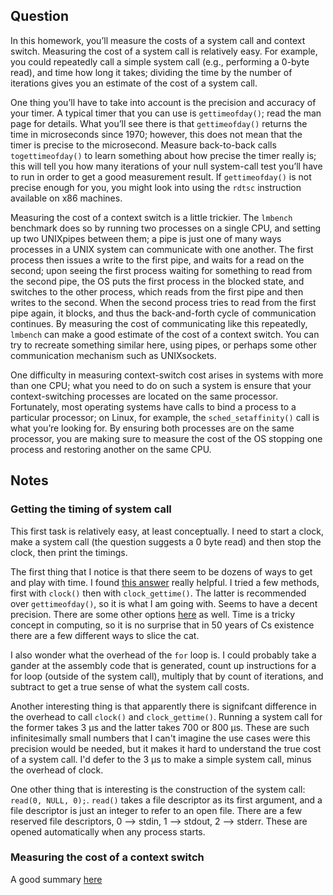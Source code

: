 ## Question
In this homework, you’ll measure the costs of a system call and context switch. Measuring the cost of a system call is relatively easy. For example, you could repeatedly call a simple system call (e.g., performing a 0-byte read), and time how long it takes; dividing the time by the number of iterations gives you an estimate of the cost of a system call.

One thing you’ll have to take into account is the precision and accuracy of your timer. A typical timer that you can use is `gettimeofday()`; read the man page for details. What you’ll see there is that `gettimeofday()` returns the time in microseconds since 1970; however, this does not mean that the timer is precise to the microsecond. Measure back-to-back calls `togettimeofday()` to learn something about how precise the timer really is; this will tell you how many iterations of your null system-call test you’ll have to run in order to get a good measurement result.  If `gettimeofday()` is not precise enough for you, you might look into using the `rdtsc` instruction available on x86 machines.

Measuring the cost of a context switch is a little trickier. The `lmbench` benchmark does so by running two processes on a single CPU, and setting up two UNIXpipes between them; a pipe is just one of many ways processes in a UNIX system can communicate with one another. The first process then issues a write to the first pipe, and waits for a read on the second; upon seeing the first process waiting for something to read from the second pipe, the OS puts the first process in the blocked state, and switches to the other process, which reads from the first pipe and then writes to the second. When the second process tries to read from the first pipe again, it blocks, and thus the back-and-forth cycle of communication continues. By measuring the cost of communicating like this repeatedly, `lmbench` can make a good estimate of the cost of a context switch. You can try to recreate something similar here, using pipes, or perhaps some other communication mechanism such as UNIXsockets.

One difficulty in measuring context-switch cost arises in systems with more than one CPU; what you need to do on such a system is ensure that your context-switching processes are located on the same processor. Fortunately, most operating systems have calls to bind a process to a particular processor; on Linux, for example, the `sched_setaffinity()` call is what you’re looking for. By ensuring both processes are on the same processor, you are making sure to measure the cost of the OS stopping one process and restoring another on the same CPU.

## Notes
### Getting the timing of system call
This first task is relatively easy, at least conceptually. I need to start a clock, make a system call (the question suggests a 0 byte read) and then stop the clock, then print the timings.

The first thing that I notice is that there seem to be dozens of ways to get and play with time. I found [this answer](https://stackoverflow.com/questions/12392278/measure-time-in-linux-time-vs-clock-vs-getrusage-vs-clock-gettime-vs-gettimeof) really helpful. I tried a few methods, first with `clock()` then with `clock_gettime()`. The latter is recommended over `gettimeofday()`, so it is what I am going with. Seems to have a decent precision. There are some other options [here](https://levelup.gitconnected.com/8-ways-to-measure-execution-time-in-c-c-48634458d0f9) as well. Time is a tricky concept in computing, so it is no surprise that in 50 years of Cs existence there are a few different ways to slice the cat.

I also wonder what the overhead of the `for` loop is. I could probably take a gander at the assembly code that is generated, count up instructions for a for loop (outside of the system call), multiply that by count of iterations, and subtract to get a true sense of what the system call costs.

Another interesting thing is that apparently there is signifcant difference in the overhead to call `clock()` and `clock_gettime()`. Running a system call for the former takes 3 μs and the latter takes 700 or 800 μs. These are such infinitesimally small numbers that I can't imagine the use cases were this precision would be needed, but it makes it hard to understand the true cost of a system call. I'd defer to the 3 μs to make a simple system call, minus the overhead of clock.

One other thing that is interesting is the construction of the system call: `read(0, NULL, 0);`. `read()` takes a file descriptor as its first argument, and a file descriptor is just an integer to refer to an open file. There are a few reserved file descriptors, 0 --> stdin, 1 --> stdout, 2 --> stderr. These are opened automatically when any process starts.

### Measuring the cost of a context switch
A good summary [here](https://stackoverflow.com/questions/69118118/how-to-measure-the-cost-of-context-switching-more-precisely)
